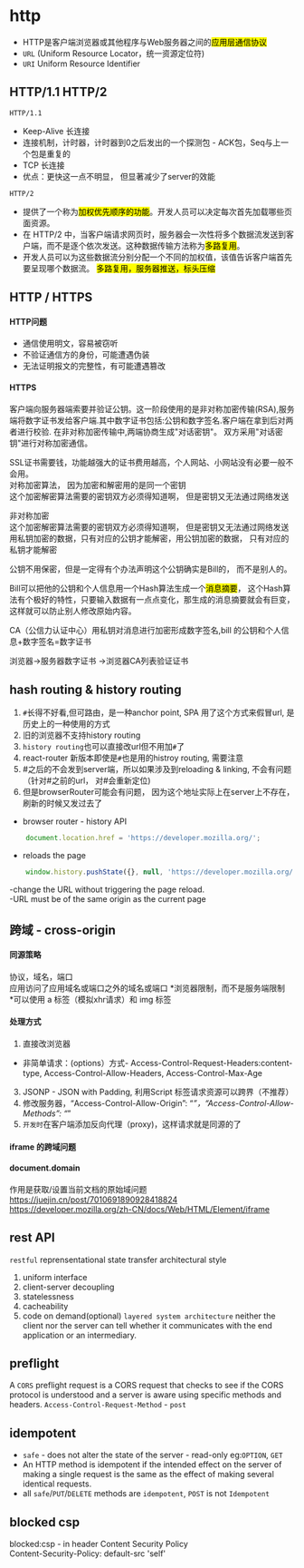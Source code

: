 # http

- HTTP是客户端浏览器或其他程序与Web服务器之间的<mark>应用层通信协议</mark>  
- `URL` (Uniform Resource Locator，统一资源定位符)  
- `URI` Uniform Resource Identifier

## HTTP/1.1 HTTP/2
`HTTP/1.1` <br>
- Keep-Alive 长连接<br>
- 连接机制，计时器，计时器到0之后发出的一个探测包 - ACK包，Seq与上一个包是重复的<br>
- TCP 长连接<br>
- 优点：更快这一点不明显， 但显著减少了server的效能<br>

`HTTP/2` 
- 提供了一个称为<mark>加权优先顺序的功能</mark>。开发人员可以决定每次首先加载哪些页面资源。
- 在 HTTP/2 中，当客户端请求网页时，服务器会一次性将多个数据流发送到客户端，而不是逐个依次发送。这种数据传输方法称为<mark>多路复用</mark>。
- 开发人员可以为这些数据流分别分配一个不同的加权值，该值告诉客户端首先要呈现哪个数据流。
<mark>多路复用，服务器推送，标头压缩</mark>

## HTTP / HTTPS
#### HTTP问题
- 通信使用明文，容易被窃听
- 不验证通信方的身份，可能遭遇伪装
- 无法证明报文的完整性，有可能遭遇篡改  

#### HTTPS
客户端向服务器端索要并验证公钥。这一阶段使用的是非对称加密传输(RSA),服务端将数字证书发给客户端.其中数字证书包括:公钥和数字签名.客户端在拿到后对两者进行校验.
在非对称加密传输中,两端协商生成"对话密钥"。
双方采用"对话密钥"进行对称加密通信。  

SSL证书需要钱，功能越强大的证书费用越高，个人网站、小网站没有必要一般不会用。  
对称加密算法， 因为加密和解密用的是同一个密钥  
这个加密解密算法需要的密钥双方必须得知道啊， 但是密钥又无法通过网络发送  

非对称加密  
这个加密解密算法需要的密钥双方必须得知道啊， 但是密钥又无法通过网络发送  
用私钥加密的数据，只有对应的公钥才能解密，用公钥加密的数据， 只有对应的私钥才能解密  

公钥不用保密，但是一定得有个办法声明这个公钥确实是Bill的， 而不是别人的。  

 Bill可以把他的公钥和个人信息用一个Hash算法生成一个<mark>消息摘要</mark>， 这个Hash算法有个极好的特性，只要输入数据有一点点变化，那生成的消息摘要就会有巨变，这样就可以防止别人修改原始内容。  

CA（公信力认证中心）用私钥对消息进行加密形成数字签名,bill 的公钥和个人信息+数字签名=数字证书  

浏览器->服务器数字证书 ->浏览器CA列表验证证书


## hash routing & history routing
1. `#`长得不好看,但可路由，是一种anchor point, SPA 用了这个方式来假冒url, 是历史上的一种使用的方式  
2. 旧的浏览器不支持history routing
3. `history routing`也可以直接改url但不用加`#`了 
4. react-router 新版本即使是`#`也是用的histroy routing, 需要注意  
5. #之后的不会发到server端，所以如果涉及到reloading & linking, 不会有问题（针对#之前的url， 对#会重新定位) 
6. 但是browserRouter可能会有问题， 因为这个地址实际上在server上不存在，刷新的时候又发过去了  
- browser router - history API

```javascript
    document.location.href = 'https://developer.mozilla.org/';
```
- reloads the page

```javascript
    window.history.pushState({}, null, 'https://developer.mozilla.org/');
```

-change the URL without triggering the page reload.  
-URL must be of the same origin as the current page  


## 跨域 - cross-origin  
#### 同源策略
协议，域名，端口  
应用访问了应用域名或端口之外的域名或端口
*浏览器限制，而不是服务端限制  
*可以使用 a 标签（模拟xhr请求）和 img 标签  

#### 处理方式  
1. 直接改浏览器  
* 非简单请求：(options）方式- Access-Control-Request-Headers:content-type, 
Access-Control-Allow-Headers, Access-Control-Max-Age  
3. JSONP - JSON with Padding, 利用Script 标签请求资源可以跨界（不推荐）  
4. 修改服务器，“Access-Control-Allow-Origin”: “*”，“Access-Control-Allow-Methods”: “*”  
5. `开发时`在客户端添加反向代理（proxy)，这样请求就是同源的了  

#### iframe 的跨域问题  
#### document.domain
作用是获取/设置当前文档的原始域问题  
https://juejin.cn/post/7010691890928418824
https://developer.mozilla.org/zh-CN/docs/Web/HTML/Element/iframe
## rest API
`restful` reprensentational state transfer architectural style
1. uniform interface
2. client-server decoupling
3. statelessness
4. cacheability
5. code on demand(optional)
`layered system architecture` neither the client nor the server can tell whether it communicates with the end application or an intermediary.

## preflight
A `CORS` preflight request is a CORS request that checks to see if the CORS protocol is understood and a server is aware using specific methods and headers.
`Access-Control-Request-Method` - `post`

## idempotent
- `safe` - does not alter the state of the server - read-only eg:`OPTION`, `GET`
- An HTTP method is idempotent if the intended effect on the server of making a single request is the same as the effect of making several identical requests.  
- all `safe`/`PUT`/`DELETE` methods are `idempotent`, `POST` is not `Idempotent`


## blocked csp
blocked:csp  - in header
Content Security Policy  
Content-Security-Policy: default-src 'self'
